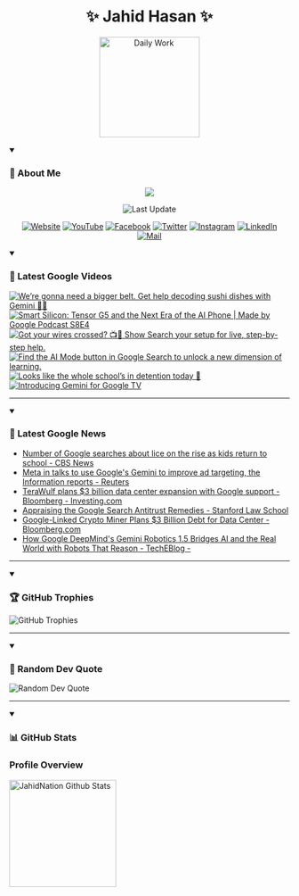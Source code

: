 <h1 align="center">✨ Jahid Hasan ✨</h1>
<p align="center">
  <img alt="Daily Work" height="180px" src="https://i.imgur.com/uhZdH9C.gif" />
</p>
<details open>
 <summary><h3>🌟 About Me</h3></summary>
<p align="center">
  <img src="https://readme-typing-svg.demolab.com/?lines=Even+if+I+fail,;I+have+to+finish,;What+I+started.;&font=Fira%20Code&center=true&width=500&height=50&color=00FF7F&vCenter=true&pause=1000&size=24" />
</p>

<p align="center">
  <img alt="Last Update" title="Last Update" src="https://img.shields.io/github/last-commit/jahidnation/jahidnation?logo=github&label=LAST+UPDATE&color=blueviolet&style=flat-square"/>
</p>

<p align="center">
  <a href="https://jahid.eu.org">
    <img alt="Website" title="Website" src="https://img.shields.io/badge/Website-000000?logo=Google-Chrome&logoColor=white&style=for-the-badge"/></a>
  <a href="https://youtube.com/@jahidnation">
    <img alt="YouTube" title="YouTube Channel" src="https://img.shields.io/badge/YouTube-FF0000?logo=YouTube&logoColor=white&style=for-the-badge"/></a>
  <a href="https://facebook.com/jahidnation">
    <img alt="Facebook" title="Facebook Page" src="https://img.shields.io/badge/Facebook-4267B2?logo=Facebook&logoColor=white&style=for-the-badge"/></a>
  <a href="https://twitter.com/jahidnation">
    <img alt="Twitter" title="Twitter Profile" src="https://img.shields.io/badge/X-000000?logo=x&logoColor=white&style=for-the-badge"/></a>
  <a href="https://instagram.com/jahidnation">
    <img alt="Instagram" title="Instagram Profile" src="https://img.shields.io/badge/Instagram-E4405F?logo=Instagram&logoColor=white&style=for-the-badge"/></a>
  <a href="https://linkedin.com/in/jahidnation">
    <img alt="LinkedIn" title="LinkedIn Profile" src="https://img.shields.io/badge/LinkedIn-0A66C2?logo=LinkedIn&logoColor=white&style=for-the-badge"/></a>
  <a href="https://mail.google.com/?hl=en&tf=cm&fs=1&to=mail@jahid.eu.org">
    <img alt="Mail" title="Mail Me" src="https://img.shields.io/badge/Email-D14836?logo=Gmail&logoColor=white&style=for-the-badge"/></a>
</p>

</details>

<details open>
 <summary><h3>🎥 Latest Google Videos</h3></summary>

<!-- BEGIN VID -->
<a href="https://www.youtube.com/shorts/3ZEPzxqH_M8">
  <picture>
    <source media="(prefers-color-scheme: dark)" srcset="https://ytcards.demolab.com/?id=3ZEPzxqH_M8&title=We%E2%80%99re+gonna+need+a+bigger+belt.+Get+help+decoding+sushi+dishes+with+Gemini+%F0%9F%8D%A3%E2%9C%A8&lang=en&timestamp=1758829682&background_color=%230d1117&title_color=%23ffffff&stats_color=%23dedede&max_title_lines=1&width=250&border_radius=5&duration=36">
    <img src="https://ytcards.demolab.com/?id=3ZEPzxqH_M8&title=We%E2%80%99re+gonna+need+a+bigger+belt.+Get+help+decoding+sushi+dishes+with+Gemini+%F0%9F%8D%A3%E2%9C%A8&lang=en&timestamp=1758829682&background_color=%23ffffff&title_color=%2324292f&stats_color=%2357606a&max_title_lines=1&width=250&border_radius=5&duration=36" alt="We’re gonna need a bigger belt. Get help decoding sushi dishes with Gemini 🍣✨" title="We’re gonna need a bigger belt. Get help decoding sushi dishes with Gemini 🍣✨">
  </picture>
</a>
<a href="https://www.youtube.com/watch?v=d89VluY2AMA">
  <picture>
    <source media="(prefers-color-scheme: dark)" srcset="https://ytcards.demolab.com/?id=d89VluY2AMA&title=Smart+Silicon%3A+Tensor+G5+and+the+Next+Era+of+the+AI+Phone+%7C+Made+by+Google+Podcast+S8E4&lang=en&timestamp=1758740926&background_color=%230d1117&title_color=%23ffffff&stats_color=%23dedede&max_title_lines=1&width=250&border_radius=5&duration=1926">
    <img src="https://ytcards.demolab.com/?id=d89VluY2AMA&title=Smart+Silicon%3A+Tensor+G5+and+the+Next+Era+of+the+AI+Phone+%7C+Made+by+Google+Podcast+S8E4&lang=en&timestamp=1758740926&background_color=%23ffffff&title_color=%2324292f&stats_color=%2357606a&max_title_lines=1&width=250&border_radius=5&duration=1926" alt="Smart Silicon: Tensor G5 and the Next Era of the AI Phone | Made by Google Podcast S8E4" title="Smart Silicon: Tensor G5 and the Next Era of the AI Phone | Made by Google Podcast S8E4">
  </picture>
</a>
<a href="https://www.youtube.com/shorts/dnlsORNx60Q">
  <picture>
    <source media="(prefers-color-scheme: dark)" srcset="https://ytcards.demolab.com/?id=dnlsORNx60Q&title=Got+your+wires+crossed%3F+%F0%9F%93%BA%F0%9F%A4%B7+Show+Search+your+setup+for+live%2C+step-by-step+help.&lang=en&timestamp=1758734140&background_color=%230d1117&title_color=%23ffffff&stats_color=%23dedede&max_title_lines=1&width=250&border_radius=5&duration=25">
    <img src="https://ytcards.demolab.com/?id=dnlsORNx60Q&title=Got+your+wires+crossed%3F+%F0%9F%93%BA%F0%9F%A4%B7+Show+Search+your+setup+for+live%2C+step-by-step+help.&lang=en&timestamp=1758734140&background_color=%23ffffff&title_color=%2324292f&stats_color=%2357606a&max_title_lines=1&width=250&border_radius=5&duration=25" alt="Got your wires crossed? 📺🤷 Show Search your setup for live, step-by-step help." title="Got your wires crossed? 📺🤷 Show Search your setup for live, step-by-step help.">
  </picture>
</a>
<a href="https://www.youtube.com/shorts/pODu1ZMPyQ0">
  <picture>
    <source media="(prefers-color-scheme: dark)" srcset="https://ytcards.demolab.com/?id=pODu1ZMPyQ0&title=Find+the+AI+Mode+button+in+Google+Search+to+unlock+a+new+dimension+of+learning.&lang=en&timestamp=1758658839&background_color=%230d1117&title_color=%23ffffff&stats_color=%23dedede&max_title_lines=1&width=250&border_radius=5&duration=20">
    <img src="https://ytcards.demolab.com/?id=pODu1ZMPyQ0&title=Find+the+AI+Mode+button+in+Google+Search+to+unlock+a+new+dimension+of+learning.&lang=en&timestamp=1758658839&background_color=%23ffffff&title_color=%2324292f&stats_color=%2357606a&max_title_lines=1&width=250&border_radius=5&duration=20" alt="Find the AI Mode button in Google Search to unlock a new dimension of learning." title="Find the AI Mode button in Google Search to unlock a new dimension of learning.">
  </picture>
</a>
<a href="https://www.youtube.com/shorts/BdXExQKW8Ws">
  <picture>
    <source media="(prefers-color-scheme: dark)" srcset="https://ytcards.demolab.com/?id=BdXExQKW8Ws&title=Looks+like+the+whole+school%E2%80%99s+in+detention+today+%F0%9F%A4%B7&lang=en&timestamp=1758571816&background_color=%230d1117&title_color=%23ffffff&stats_color=%23dedede&max_title_lines=1&width=250&border_radius=5&duration=40">
    <img src="https://ytcards.demolab.com/?id=BdXExQKW8Ws&title=Looks+like+the+whole+school%E2%80%99s+in+detention+today+%F0%9F%A4%B7&lang=en&timestamp=1758571816&background_color=%23ffffff&title_color=%2324292f&stats_color=%2357606a&max_title_lines=1&width=250&border_radius=5&duration=40" alt="Looks like the whole school’s in detention today 🤷" title="Looks like the whole school’s in detention today 🤷">
  </picture>
</a>
<a href="https://www.youtube.com/watch?v=rFH3CJgkEAw">
  <picture>
    <source media="(prefers-color-scheme: dark)" srcset="https://ytcards.demolab.com/?id=rFH3CJgkEAw&title=Introducing+Gemini+for+Google+TV&lang=en&timestamp=1758564968&background_color=%230d1117&title_color=%23ffffff&stats_color=%23dedede&max_title_lines=1&width=250&border_radius=5&duration=60">
    <img src="https://ytcards.demolab.com/?id=rFH3CJgkEAw&title=Introducing+Gemini+for+Google+TV&lang=en&timestamp=1758564968&background_color=%23ffffff&title_color=%2324292f&stats_color=%2357606a&max_title_lines=1&width=250&border_radius=5&duration=60" alt="Introducing Gemini for Google TV" title="Introducing Gemini for Google TV">
  </picture>
</a>
<!-- END VID -->

---

</details>

<details open>
 <summary><h3>📝 Latest Google News</h3></summary>

<!-- BLOG-POST-LIST:START -->
- [Number of Google searches about lice on the rise as kids return to school - CBS News](https://news.google.com/rss/articles/CBMisAFBVV95cUxPcGdqakE2ZEE0VlVVdl9BOGlFdm9tUGRGekFkYnU4TXNtLWg2YnZwcHFid3NRQWpZbEstVjR6aGNXRWRzRnE4NTJfQTU2R0F6bWFSMmcyZm5MRDZudkJUM0ZyWHdialhLOG9IdTVVakJqRHJscFlYeWlEZDZwR200RXhhcVdra3pkb2VNTk9PNDNJaVpXMlZrRmQ0WDBhS2J0SUU5YWYtV1EwSXFQZlBZWQ?oc=5)
- [Meta in talks to use Google&#39;s Gemini to improve ad targeting, the Information reports - Reuters](https://news.google.com/rss/articles/CBMitgFBVV95cUxOVWRIbEptbFZfQkgzVkdwYVQzM2ZmaVEtY2ZvMFYxcHZWcC1ZSkdHWnhMLXY3eENwYmdubTAzbXNaVDNNdTAtNHViRmk3NVFuOE1oTXgxb3A1dlVxdGZnd3VtYW04ZlpQelMzZ0FNNXBQVHBfbzdEREc0cHZESDM0WEZ2NHNmQVh1VlBES1F3cF9WazZzbktIbi1xNHdURVJ5YnNMNWNCSGxFQTVaTURQZnlXRlhvdw?oc=5)
- [TeraWulf plans $3 billion data center expansion with Google support - Bloomberg - Investing.com](https://news.google.com/rss/articles/CBMixwFBVV95cUxQN001UnVGWVZydkYzX1ZPNmJRakNicU91VC1fYklBd1pjMmh3RndXZ0VHeFJESXlIMW5VLXFoQnhFc1l5TVF1NUg1X0xxTVNOUm5wSE1vMWxydFdHN1QtUkhFOFRnanNMY0ZWa1pnQWZRcG0xdTRUb2J0N0htRUNxMW1xZDJkR3JCZzlFeHF1RXlDVUlET3J6dEYyY0xMRHVBZzVYNF9qMGVhSmJlT0hVMHRERFVaNm9OblA4end0U1lXeUN0UUFz?oc=5)
- [Appraising the Google Search Antitrust Remedies - Stanford Law School](https://news.google.com/rss/articles/CBMijAFBVV95cUxNaWZXUGc2aEZDdHRLRW9NRHBFd3AxeEt4Y1g2UnlZaGI1VkRlLWhlTnFSdTZCOXhMWC1HcFByem83Z285M0w2SktKNmtELWxVdl8td2lrcHdjdDBEb0tsR1RBZkxpc1JadFNQc0tYX1lnUGhWUkNXek00dHRCWF95Q0djWENwSXM0ZVhlbQ?oc=5)
- [Google-Linked Crypto Miner Plans $3 Billion Debt for Data Center - Bloomberg.com](https://news.google.com/rss/articles/CBMitAFBVV95cUxQa2x3d1FUcjZuZjg0WjZjNjByS2FQN1lUV2h3eTg3Q1ZEdFRNa1VuWXpSOGh3a1B0NTV6WVBjaERreHdRUmpsYUNKUnJoOGp1Y0J0N3Zzb0NNb1d2enhiUkVjUmcyb3loa3pxejl2QjdvbTQ1OURKdFJJTGYtcGlNdXFjMlZuTXl5X0MxSXBFQU9zczkwMFZsV0dueDFmU1FVZ2RDSENUc19UZ3NkbG9FTklWUW4?oc=5)
- [How Google DeepMind&#39;s Gemini Robotics 1.5 Bridges AI and the Real World with Robots That Reason - TechEBlog -](https://news.google.com/rss/articles/CBMiggFBVV95cUxOWWQtZVV5a2t1ME1FekgwaG5XWjN6MHVpdUhvVm5kQlR2WGpjSmNwaDM2TTA2RlFBRFdZVDJHQnVLZEprb3V4ZFMyTDc5MGo5ME5LUFBkRjNyMGd2NlRUMjg3M0VVOFd5WHk2UFQwbnJZNklfMDdKcGFvNWRLWi1mT1JB?oc=5)
<!-- BLOG-POST-LIST:END -->

---

</details>

<details open>
 <summary><h3>🏆 GitHub Trophies</h3></summary>

<img alt="GitHub Trophies" title="GitHub Trophies" src="https://github-profile-trophy.vercel.app/?username=jahidnation&column=8&theme=gruvbox&no-frame=true"/>

---

</details>

<details open>
 <summary><h3>💬 Random Dev Quote</h3></summary>

<img alt="Random Dev Quote" title="Random Dev Quote" src="https://quotes-github-readme.vercel.app/api?type=horizontal&theme=radical"/>

---

</details>

<details open> 
  <summary><h3>📊 GitHub Stats</h3></summary>

  <h3>Profile Overview</h3>
  <p>
  <img alt="JahidNation Github Stats" src="https://denvercoder1-github-readme-stats.vercel.app/api/?username=jahidnation&show_icons=true&include_all_commits=true&count_private=true&theme=react&hide_border=true&bg_color=1F222E&title_color=F85D7F&icon_color=F8D866" height="192px"/>
  </p>


